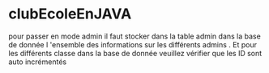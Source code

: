# clubEcoleEnJAVA
pour passer en mode admin il faut stocker dans la table admin dans la base de donnée l 'ensemble des informations sur les différents admins .
Et pour les différents classe dans la base de donnée veuillez vérifier que les ID sont auto incrémentés 
